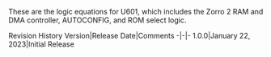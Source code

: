 These are the logic equations for U601, which includes the Zorro 2 RAM and DMA controller, AUTOCONFIG, and ROM select logic.

Revision History
Version|Release Date|Comments
-|-|-
1.0.0|January 22, 2023|Initial Release
